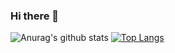 ### Hi there 👋

![Anurag's github stats](https://github-readme-stats.vercel.app/api?username=hanniiel&show_icons=true&theme=radical)
[![Top Langs](https://github-readme-stats.vercel.app/api/top-langs/?username=hanniiel&theme=radical)](https://github.com/anuraghazra/github-readme-stats)
<!--
**hanniiel/hanniiel** is a ✨ _special_ ✨ repository because its `README.md` (this file) appears on your GitHub profile.

Here are some ideas to get you started:

- 🔭 I’m currently working on ...
- 🌱 I’m currently learning ...
- 👯 I’m looking to collaborate on ...
- 🤔 I’m looking for help with ...
- 💬 Ask me about ...
- 📫 How to reach me: ...
- 😄 Pronouns: ...
- ⚡ Fun fact: ...
-->
